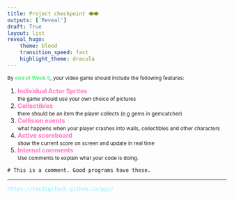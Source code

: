 ```yaml
---
title: Project checkpoint 🡄🡆
outputs: ['Reveal']
draft: True
layout: list
reveal_hugo:
    theme: blood
    transition_speed: fast
    highlight_theme: dracula
---
```

<small>By <span style="color: #50fa7b;">**end of Week 5**</span>, your video game should include the following features:</small>

1. <span style="color: #ff79c6;">**Individual Actor Sprites**</span><br/><small>the game should use your own choice of pictures</small>
2. <span style="color: #ff79c6;">**Collectibles**</span><br/><small>there should be an item the player collects (e.g gems in gemcatcher)</small>
3. <span style="color: #ff79c6;">**Collision events**</span><br/><small>what happens when your player crashes into walls, collectibles and other characters</small>
4. <span style="color: #ff79c6;">**Active scoreboard**</span><br/><small>show the current score on screen and update in real time</small>
5. <span style="color: #ff79c6;">**Internal comments**</span><br/><small>Use comments to explain what your code is doing.</small>
```
# This is a comment. Good programs have these.
```

---

<span style="color: #8be9fd;">`https://tmcdigitech.github.io/pgz/`</span>
